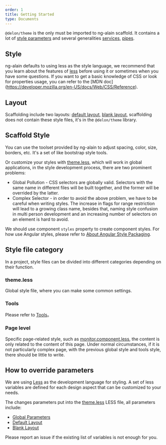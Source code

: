 ```yaml
---
order: 1
title: Getting Started
type: Documents
---
```


`@delon/theme` is the only must be imported to ng-alain scaffold. It contains a lot of [style parameters](/theme/global) and several generalities [services](/theme/menu), [pipes](/theme/date).

## Style

ng-alain defaults to using less as the style language, we recommend that you learn about the features of [less](http://lesscss.org/) before using it or sometimes when you have some questions. If you want to get a basic knowledge of CSS or look for properties usage, you can refer to the [MDN doc] (https://developer.mozilla.org/en-US/docs/Web/CSS/Reference).

## Layout

Scaffolding include two layouts: [default layout](/theme/layout-default), [blank layout](/theme/layout-blank), scaffolding does not contain these style files, it's in the `@delon/theme` library.

## Scaffold Style

You can use the toolset provided by ng-alain to adjust spacing, color, size, borders, etc. It's a set of like bootstrap style tools.

Or customize your styles with [theme.less](https://github.com/ng-alain/ng-alain/blob/master/src/styles/theme.less), which will work in global applications, in the style development process, there are two prominent problems:

- Global Pollution - CSS selectors are globally valid. Selectors with the same name in different files will be built together, and the former will be overrided by the latter.
- Complex Selector - in order to avoid the above problem, we have to be careful when writing styles. The increase in flags for range restriction will lead to a growing class name, besides that, naming style confusion in multi person development and an increasing number of selectors on an element is hard to avoid.

We should use component `styles` property to create component styles. For how use Angular styles, please refer to [About Angular Style Packaging](https://zhuanlan.zhihu.com/p/31235358).

## Style file category

In a project, style files can be divided into different categories depending on their function.

### theme.less

Global style file, where you can make some common settings.

### Tools

Please  refer to [Tools](/theme/tools)。

### Page level

Specific page-related style, such as [monitor.component.less](https://github.com/ng-alain/ng-alain/blob/master/src/app/routes/dashboard/monitor/monitor.component.less), the content is only related to the content of this page. Under normal circumstances, if it is not particularly complex page, with the previous global style and tools style, there should be little to write.

## How to override parameters

We are using [Less](http://lesscss.org/) as the development language for styling. A set of less variables are defined for each design aspect that can be customized to your needs.

The changes parameters put into the [theme.less](https://github.com/ng-alain/ng-alain/blob/master/src/styles/theme.less) LESS file, all parameters include:

- [Global Parameters](/theme/global)
- [Default Layout](/theme/layout-default)
- [Blank Layout](/theme/layout-blank)

Please report an issue if the existing list of variables is not enough for you.
